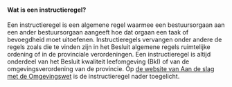 #### Wat is een instructieregel?

Een instructieregel is een algemene regel waarmee een bestuursorgaan aan een
ander bestuursorgaan aangeeft hoe dat orgaan een taak of bevoegdheid moet
uitoefenen. Instructieregels vervangen onder andere de regels zoals die te
vinden zijn in het Besluit algemene regels ruimtelijke ordening of in de
provinciale verordeningen. Een instructieregel is altijd onderdeel van het
Besluit kwaliteit leefomgeving (Bkl) of van de omgevingsverordening van de
provincie. Op [de website van Aan de slag met de
Omgevingswet](https://aandeslagmetdeomgevingswet.nl/regelgeving/instrumenten/instructieregel/)
is de instructieregel nader toegelicht.
